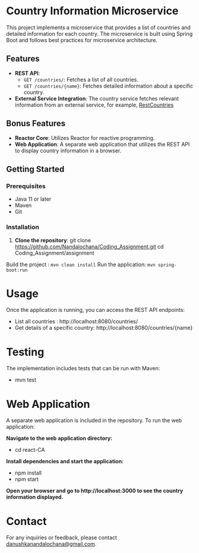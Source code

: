 # Country Information Microservice

This project implements a microservice that provides a list of countries and detailed information for each country. The microservice is built using Spring Boot and follows best practices for microservice architecture.

## Features

- **REST API**:
  - `GET /countries/`: Fetches a list of all countries.
  - `GET /countries/{name}`: Fetches detailed information about a specific country.
- **External Service Integration**: The country service fetches relevant information from an external service, for example, [RestCountries](https://restcountries.eu/)

## Bonus Features

- **Reactor Core**: Utilizes Reactor for reactive programming.
- **Web Application**: A separate web application that utilizes the REST API to display country information in a browser.

## Getting Started

### Prerequisites

- Java 11 or later
- Maven
- Git

### Installation

1. **Clone the repository**:
   git clone https://github.com/Nandalochana/Coding_Assignment.git
   cd Coding_Assignment/assignment


Build the project  : `mvn clean install`
Run the application: `mvn spring-boot:run`

# Usage

Once the application is running, you can access the REST API endpoints:


- List all countries               : http://localhost:8080/countries/
- Get details of a specific country: http://localhost:8080/countries/{name}


# Testing

The implementation includes tests that can be run with Maven:

- mvn test


# Web Application


A separate web application is included in the repository. To run the web application:

**Navigate to the web application directory:**

- cd react-CA

**Install dependencies and start the application:**

- npm install
- npm start


**Open your browser and go to http://localhost:3000 to see the country information displayed.**


# Contact
For any inquiries or feedback, please contact danushkanandalochana@gmail.com.























